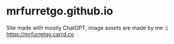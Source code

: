 # mrfurretgo.github.io
Site made with mostly ChatGPT, image assets are made by me :) <br>https://mrfurretgo.carrd.co
